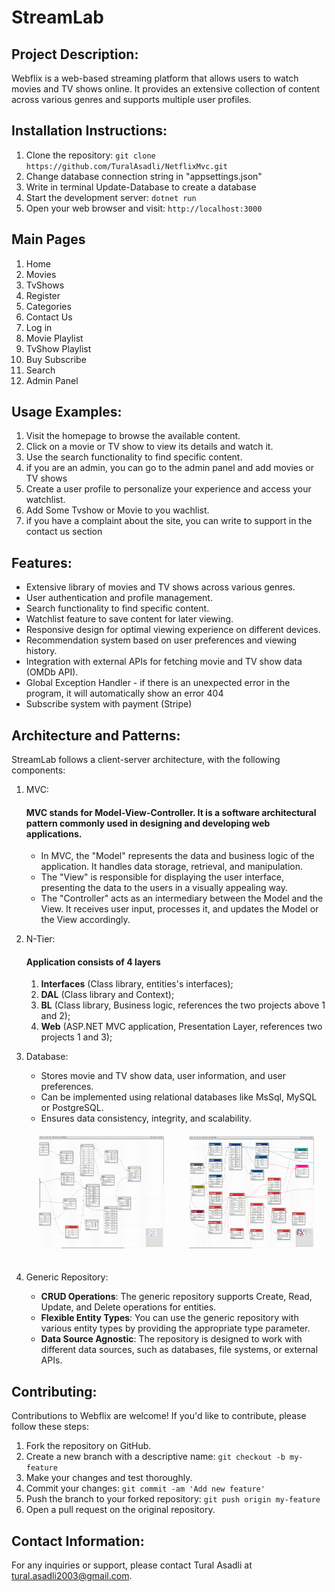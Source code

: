 # StreamLab

## Project Description:
Webflix is a web-based streaming platform that allows users to watch movies and TV shows online. It provides an extensive collection of content across various genres and supports multiple user profiles.

## Installation Instructions:
1. Clone the repository: `git clone https://github.com/TuralAsadli/NetflixMvc.git`
2. Change database connection string in "appsettings.json"
3. Write in terminal Update-Database to create a database
4. Start the development server: `dotnet run`
5. Open your web browser and visit: `http://localhost:3000`

## Main Pages
1. Home
2. Movies
3. TvShows
4. Register
5. Categories
6. Contact Us
7. Log in
8. Movie Playlist
9. TvShow Playlist
10. Buy Subscribe
11. Search
12. Admin Panel


## Usage Examples:
1. Visit the homepage to browse the available content.
2. Click on a movie or TV show to view its details and watch it.
3. Use the search functionality to find specific content.
4. if you are an admin, you can go to the admin panel and add movies or TV shows
5. Create a user profile to personalize your experience and access your watchlist.
6. Add Some Tvshow or Movie to you wachlist.
7. if you have a complaint about the site, you can write to support in the contact us section


## Features:
- Extensive library of movies and TV shows across various genres.
- User authentication and profile management.
- Search functionality to find specific content.
- Watchlist feature to save content for later viewing.
- Responsive design for optimal viewing experience on different devices.
- Recommendation system based on user preferences and viewing history.
- Integration with external APIs for fetching movie and TV show data (OMDb API).
- Global Exception Handler - if there is an unexpected error in the program, it will automatically show an error 404
- Subscribe system with payment (Stripe)

## Architecture and Patterns:
StreamLab follows a client-server architecture, with the following components:

1. MVC:
    #### MVC stands for Model-View-Controller. It is a software architectural pattern commonly used in designing and developing web applications.
    - In MVC, the "Model" represents the data and business logic of the application. It handles data storage, retrieval, and manipulation.
    - The "View" is responsible for displaying the user interface, presenting the data to the users in a visually appealing way. 
    - The "Controller" acts as an intermediary between the Model and the View. It receives user input, processes it, and updates the Model or the View accordingly.

2. N-Tier:
    #### Application consists of 4 layers
   1. **Interfaces** (Class library, entities's interfaces);
   2. **DAL** (Class library and Context);
   3. **BL** (Class library, Business logic, references the two projects above 1 and 2);
   4. **Web** (ASP.NET MVC application, Presentation Layer, references two projects 1 and 3);

3. Database:
   - Stores movie and TV show data, user information, and user preferences.
   - Can be implemented using relational databases like MsSql, MySQL or PostgreSQL.
   - Ensures data consistency, integrity, and scalability.
   <div class="row" style="display: flex;">
    <div style="margin: 20px;">
        <img src="userDbDisign.png" alt="Image Description" width="300px" height="180px" />
    </div>
    <div style="margin: 20px;">
        <img src="MovieDbDesign.png" alt="Image Description" width="300px" height="180px" />
    </div>
   </div>

4. Generic Repository:
    - **CRUD Operations**: The generic repository supports Create, Read, Update, and Delete operations for entities.
    - **Flexible Entity Types**: You can use the generic repository with various entity types by providing the appropriate type parameter.
    - **Data Source Agnostic**: The repository is designed to work with different data sources, such as databases, file systems, or external APIs.

## Contributing:
Contributions to Webflix are welcome! If you'd like to contribute, please follow these steps:
1. Fork the repository on GitHub.
2. Create a new branch with a descriptive name: `git checkout -b my-feature`
3. Make your changes and test thoroughly.
4. Commit your changes: `git commit -am 'Add new feature'`
5. Push the branch to your forked repository: `git push origin my-feature`
6. Open a pull request on the original repository.



## Contact Information:
For any inquiries or support, please contact Tural Asadli at tural.asadli2003@gmail.com.
